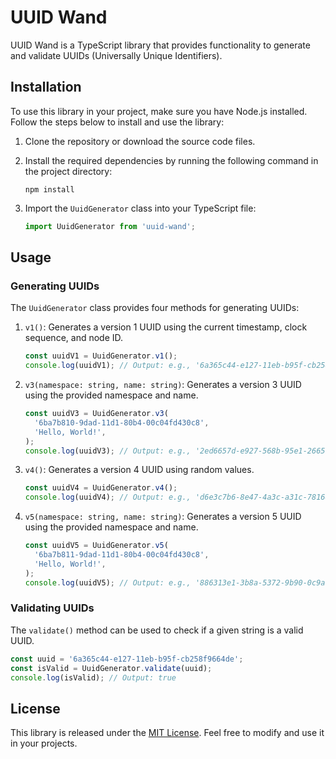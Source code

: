 # UUID Wand

UUID Wand is a TypeScript library that provides functionality to generate and validate UUIDs (Universally Unique Identifiers).

## Installation

To use this library in your project, make sure you have Node.js installed. Follow the steps below to install and use the library:

1. Clone the repository or download the source code files.
2. Install the required dependencies by running the following command in the project directory:

   ```
   npm install
   ```

3. Import the `UuidGenerator` class into your TypeScript file:

   ```typescript
   import UuidGenerator from 'uuid-wand';
   ```

## Usage

### Generating UUIDs

The `UuidGenerator` class provides four methods for generating UUIDs:

1. `v1()`: Generates a version 1 UUID using the current timestamp, clock sequence, and node ID.

   ```typescript
   const uuidV1 = UuidGenerator.v1();
   console.log(uuidV1); // Output: e.g., '6a365c44-e127-11eb-b95f-cb258f9664de'
   ```

2. `v3(namespace: string, name: string)`: Generates a version 3 UUID using the provided namespace and name.

   ```typescript
   const uuidV3 = UuidGenerator.v3(
     '6ba7b810-9dad-11d1-80b4-00c04fd430c8',
     'Hello, World!',
   );
   console.log(uuidV3); // Output: e.g., '2ed6657d-e927-568b-95e1-2665a8aea6a2'
   ```

3. `v4()`: Generates a version 4 UUID using random values.

   ```typescript
   const uuidV4 = UuidGenerator.v4();
   console.log(uuidV4); // Output: e.g., 'd6e3c7b6-8e47-4a3c-a31c-78168d0b96cd'
   ```

4. `v5(namespace: string, name: string)`: Generates a version 5 UUID using the provided namespace and name.

   ```typescript
   const uuidV5 = UuidGenerator.v5(
     '6ba7b811-9dad-11d1-80b4-00c04fd430c8',
     'Hello, World!',
   );
   console.log(uuidV5); // Output: e.g., '886313e1-3b8a-5372-9b90-0c9aee199e5d'
   ```

### Validating UUIDs

The `validate()` method can be used to check if a given string is a valid UUID.

```typescript
const uuid = '6a365c44-e127-11eb-b95f-cb258f9664de';
const isValid = UuidGenerator.validate(uuid);
console.log(isValid); // Output: true
```

## License

This library is released under the [MIT License](LICENSE). Feel free to modify and use it in your projects.
